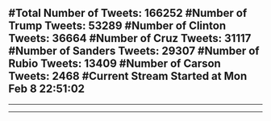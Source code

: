 #Total Number of Tweets: 166252 
#Number of Trump Tweets: 53289
#Number of Clinton Tweets: 36664
#Number of Cruz Tweets: 31117
#Number of Sanders Tweets: 29307
#Number of Rubio Tweets: 13409
#Number of Carson Tweets: 2468
#Current Stream Started at Mon Feb  8 22:51:02
---
---
---

